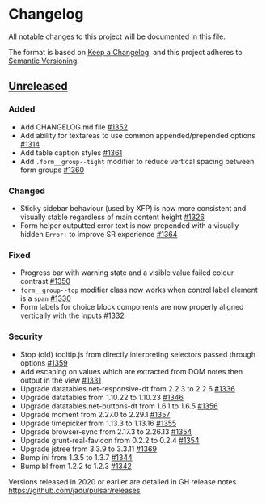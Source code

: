 # Changelog

All notable changes to this project will be documented in this file.

The format is based on [Keep a Changelog](https://keepachangelog.com/en/1.0.0/),
and this project adheres to [Semantic Versioning](https://semver.org/spec/v2.0.0.html).

## [Unreleased](https://github.com/jadu/pulsar/issues?q=is%3Aclosed+milestone%3AUnreleased)
### Added
- Add CHANGELOG.md file [#1352](https://github.com/jadu/pulsar/pull/1352)
- Add ability for textareas to use common appended/prepended options [#1314](https://github.com/jadu/pulsar/pull/1314)
- Add table caption styles [#1361](https://github.com/jadu/pulsar/pull/1361)
- Add `.form__group--tight` modifier to reduce vertical spacing between form groups [#1360](https://github.com/jadu/pulsar/pull/1360)

### Changed
- Sticky sidebar behaviour (used by XFP) is now more consistent and visually stable regardless of main content height [#1326](https://github.com/jadu/pulsar/pull/1326)
- Form helper outputted error text is now prepended with a visually hidden `Error:` to improve SR experience [#1364](https://github.com/jadu/pulsar/pull/1364)

### Fixed
- Progress bar with warning state and a visible value failed colour contrast [#1350](https://github.com/jadu/pulsar/pull/1350)
- `form__group--top` modifier class now works when control label element is a `span` [#1330](https://github.com/jadu/pulsar/pull/1330)
- Form labels for choice block components are now properly aligned vertically with the inputs [#1332](https://github.com/jadu/pulsar/pull/1332)

### Security
- Stop (old) tooltip.js from directly interpreting selectors passed through options [#1359](https://github.com/jadu/pulsar/pull/1359)
- Add escaping on values which are extracted from DOM notes then output in the view [#1331](https://github.com/jadu/pulsar/pull/1331)
- Upgrade datatables.net-responsive-dt from 2.2.3 to 2.2.6 [#1336](https://github.com/jadu/pulsar/pull/1336)
- Upgrade datatables from 1.10.22 to 1.10.23 [#1346](https://github.com/jadu/pulsar/pull/1346)
- Upgrade datatables.net-buttons-dt from 1.6.1 to 1.6.5 [#1356](https://github.com/jadu/pulsar/pull/1356)
- Upgrade moment from 2.27.0 to 2.29.1 [#1357](https://github.com/jadu/pulsar/pull/1357)
- Upgrade timepicker from 1.13.3 to 1.13.16 [#1355](https://github.com/jadu/pulsar/pull/1355)
- Upgrade browser-sync from 2.17.3 to 2.26.13 [#1354](https://github.com/jadu/pulsar/pull/1354/)
- Upgrade grunt-real-favicon from 0.2.2 to 0.2.4 [#1354](https://github.com/jadu/pulsar/pull/1354/)
- Upgrade jstree from 3.3.9 to 3.3.11 [#1369](https://github.com/jadu/pulsar/pull/1369)
- Bump ini from 1.3.5 to 1.3.7 [#1344](https://github.com/jadu/pulsar/pull/1344)
- Bump bl from 1.2.2 to 1.2.3 [#1342](https://github.com/jadu/pulsar/pull/1342)

Versions released in 2020 or earlier are detailed in GH release notes https://github.com/jadu/pulsar/releases
